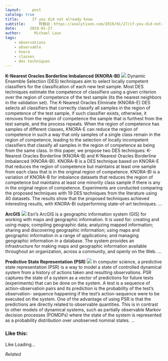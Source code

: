 ```yaml
---
layout:     post
catalog: true
title:      If you did not already know
subtitle:      转载自：https://analytixon.com/2019/01/27/if-you-did-not-already-know-622/
date:      2019-01-27
author:      Michael Laux
tags:
    - observations
    - observable
    - knora
    - classes
    - des techniques
---
```


**K-Nearest Oracles Borderline Imbalanced (KNORA-BI)** ![](https://analytixon.files.wordpress.com/2015/01/google.png?w=529)
Dynamic Ensemble Selection (DES) techniques aim to select locally competent classifiers for the classification of each new test sample. Most DES techniques estimate the competence of classifiers using a given criterion over the region of competence of the test sample (its the nearest neighbors in the validation set). The K-Nearest Oracles Eliminate (KNORA-E) DES selects all classifiers that correctly classify all samples in the region of competence of the test sample, if such classifier exists, otherwise, it removes from the region of competence the sample that is furthest from the test sample, and the process repeats. When the region of competence has samples of different classes, KNORA-E can reduce the region of competence in such a way that only samples of a single class remain in the region of competence, leading to the selection of locally incompetent classifiers that classify all samples in the region of competence as being from the same class. In this paper, we propose two DES techniques: K-Nearest Oracles Borderline (KNORA-B) and K-Nearest Oracles Borderline Imbalanced (KNORA-BI). KNORA-B is a DES technique based on KNORA-E that reduces the region of competence but maintains at least one sample from each class that is in the original region of competence. KNORA-BI is a variation of KNORA-B for imbalance datasets that reduces the region of competence but maintains at least one minority class sample if there is any in the original region of competence. Experiments are conducted comparing the proposed techniques with 19 DES techniques from the literature using 40 datasets. The results show that the proposed techniques achieved interesting results, with KNORA-BI outperforming state-of-art techniques. … 

**ArcGIS** ![](https://analytixon.files.wordpress.com/2015/01/google.png?w=529)
Esri’s ArcGIS is a geographic information system (GIS) for working with maps and geographic information. It is used for: creating and using maps; compiling geographic data; analyzing mapped information; sharing and discovering geographic information; using maps and geographic information in a range of applications; and managing geographic information in a database. The system provides an infrastructure for making maps and geographic information available throughout an organization, across a community, and openly on the Web. … 

**Predictive State Representation (PSR)** ![](https://analytixon.files.wordpress.com/2015/01/google.png?w=529)
In computer science, a predictive state representation (PSR) is a way to model a state of controlled dynamical system from a history of actions taken and resulting observations. PSR captures the state of a system as a vector of predictions for future tests (experiments) that can be done on the system. A test is a sequence of action-observation pairs and its prediction is the probability of the test’s observation- sequence happening if the test’s action-sequence were to be executed on the system. One of the advantage of using PSR is that the predictions are directly related to observable quantities. This is in contrast to other models of dynamical systems, such as partially observable Markov decision processes (POMDPs) where the state of the system is represented as a probability distribution over unobserved nominal states. … 





### Like this:

Like Loading...


*Related*

